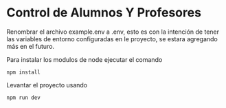 # Control de Alumnos Y Profesores

Renombrar el archivo example.env a .env, esto es con la intención de
tener las variables de entorno configuradas en le proyecto, se estara
agregando más en el futuro.


Para instalar los modulos de node ejecutar el comando

```````````
npm install
```````````


Levantar el proyecto usando

```````````
npm run dev
```````````